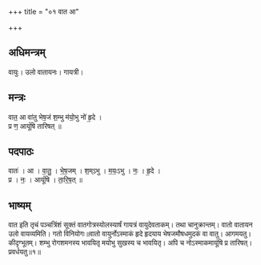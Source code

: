 +++
title = "०१ वात आ"

+++
## अधिमन्त्रम्
वायुः। उलो वातायनः। गायत्री।

## मन्त्रः
वात॒ आ वा॑तु भेष॒जं श॒म्भु म॑यो॒भु नो॑ हृ॒दे ।  
प्र ण॒ आयूं॑षि तारिषत् ॥

## पदपाठः
वातः॑ । आ । वा॒तु॒ । भे॒ष॒जम् । श॒म्ऽभु । म॒यः॒ऽभु । नः॒ । हृ॒दे ।  
प्र । नः॒ । आयूं॑षि । ता॒रि॒ष॒त् ॥

## भाष्यम्
वात इति तृचं पञ्चत्रिंशं सूक्तं वातगोत्रस्योलस्यार्षं गायत्रं वायुदेवताकम्। तथा चानुक्रान्तम्। वातो वातायन उलो वायव्यमिति। गतो विनियोगः॥वातो वायुर्नोऽस्माकं हृदे हृदयाय भेषजमौषधमुदकं वा वातु। आगमयतु। कीदृग्भूतम्। शम्भु रोगशमनस्य भावयितृ मयोभु सुखस्य च भावयितृ। अपि च नोऽस्माकमायूंषि प्र तारिषत्। प्रवर्धयतु॥१॥ 